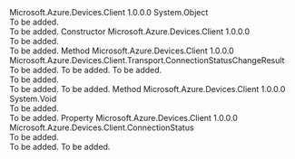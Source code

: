 <Type Name="DeviceClientConnectionStatusManager" FullName="Microsoft.Azure.Devices.Client.Transport.DeviceClientConnectionStatusManager">
  <TypeSignature Language="C#" Value="public class DeviceClientConnectionStatusManager" />
  <TypeSignature Language="ILAsm" Value=".class public auto ansi beforefieldinit DeviceClientConnectionStatusManager extends System.Object" />
  <TypeSignature Language="DocId" Value="T:Microsoft.Azure.Devices.Client.Transport.DeviceClientConnectionStatusManager" />
  <TypeSignature Language="VB.NET" Value="Public Class DeviceClientConnectionStatusManager" />
  <TypeSignature Language="F#" Value="type DeviceClientConnectionStatusManager = class" />
  <AssemblyInfo>
    <AssemblyName>Microsoft.Azure.Devices.Client</AssemblyName>
    <AssemblyVersion>1.0.0.0</AssemblyVersion>
  </AssemblyInfo>
  <Base>
    <BaseTypeName>System.Object</BaseTypeName>
  </Base>
  <Interfaces />
  <Docs>
    <summary>To be added.</summary>
    <remarks>To be added.</remarks>
  </Docs>
  <Members>
    <Member MemberName=".ctor">
      <MemberSignature Language="C#" Value="public DeviceClientConnectionStatusManager ();" />
      <MemberSignature Language="ILAsm" Value=".method public hidebysig specialname rtspecialname instance void .ctor() cil managed" />
      <MemberSignature Language="DocId" Value="M:Microsoft.Azure.Devices.Client.Transport.DeviceClientConnectionStatusManager.#ctor" />
      <MemberSignature Language="VB.NET" Value="Public Sub New ()" />
      <MemberType>Constructor</MemberType>
      <AssemblyInfo>
        <AssemblyName>Microsoft.Azure.Devices.Client</AssemblyName>
        <AssemblyVersion>1.0.0.0</AssemblyVersion>
      </AssemblyInfo>
      <Parameters />
      <Docs>
        <summary>To be added.</summary>
        <remarks>To be added.</remarks>
      </Docs>
    </Member>
    <Member MemberName="ChangeTo">
      <MemberSignature Language="C#" Value="public Microsoft.Azure.Devices.Client.Transport.ConnectionStatusChangeResult ChangeTo (Microsoft.Azure.Devices.Client.Transport.ConnectionType connectionType, Microsoft.Azure.Devices.Client.ConnectionStatus toState, Nullable&lt;Microsoft.Azure.Devices.Client.ConnectionStatus&gt; fromState = null);" />
      <MemberSignature Language="ILAsm" Value=".method public hidebysig instance class Microsoft.Azure.Devices.Client.Transport.ConnectionStatusChangeResult ChangeTo(valuetype Microsoft.Azure.Devices.Client.Transport.ConnectionType connectionType, valuetype Microsoft.Azure.Devices.Client.ConnectionStatus toState, valuetype System.Nullable`1&lt;valuetype Microsoft.Azure.Devices.Client.ConnectionStatus&gt; fromState) cil managed" />
      <MemberSignature Language="DocId" Value="M:Microsoft.Azure.Devices.Client.Transport.DeviceClientConnectionStatusManager.ChangeTo(Microsoft.Azure.Devices.Client.Transport.ConnectionType,Microsoft.Azure.Devices.Client.ConnectionStatus,System.Nullable{Microsoft.Azure.Devices.Client.ConnectionStatus})" />
      <MemberSignature Language="F#" Value="member this.ChangeTo : Microsoft.Azure.Devices.Client.Transport.ConnectionType * Microsoft.Azure.Devices.Client.ConnectionStatus * Nullable&lt;Microsoft.Azure.Devices.Client.ConnectionStatus&gt; -&gt; Microsoft.Azure.Devices.Client.Transport.ConnectionStatusChangeResult" Usage="deviceClientConnectionStatusManager.ChangeTo (connectionType, toState, fromState)" />
      <MemberType>Method</MemberType>
      <AssemblyInfo>
        <AssemblyName>Microsoft.Azure.Devices.Client</AssemblyName>
        <AssemblyVersion>1.0.0.0</AssemblyVersion>
      </AssemblyInfo>
      <ReturnValue>
        <ReturnType>Microsoft.Azure.Devices.Client.Transport.ConnectionStatusChangeResult</ReturnType>
      </ReturnValue>
      <Parameters>
        <Parameter Name="connectionType" Type="Microsoft.Azure.Devices.Client.Transport.ConnectionType" />
        <Parameter Name="toState" Type="Microsoft.Azure.Devices.Client.ConnectionStatus" />
        <Parameter Name="fromState" Type="System.Nullable&lt;Microsoft.Azure.Devices.Client.ConnectionStatus&gt;" />
      </Parameters>
      <Docs>
        <param name="connectionType">To be added.</param>
        <param name="toState">To be added.</param>
        <param name="fromState">To be added.</param>
        <summary>To be added.</summary>
        <returns>To be added.</returns>
        <remarks>To be added.</remarks>
      </Docs>
    </Member>
    <Member MemberName="DisableAllConnections">
      <MemberSignature Language="C#" Value="public void DisableAllConnections ();" />
      <MemberSignature Language="ILAsm" Value=".method public hidebysig instance void DisableAllConnections() cil managed" />
      <MemberSignature Language="DocId" Value="M:Microsoft.Azure.Devices.Client.Transport.DeviceClientConnectionStatusManager.DisableAllConnections" />
      <MemberSignature Language="VB.NET" Value="Public Sub DisableAllConnections ()" />
      <MemberSignature Language="F#" Value="member this.DisableAllConnections : unit -&gt; unit" Usage="deviceClientConnectionStatusManager.DisableAllConnections " />
      <MemberType>Method</MemberType>
      <AssemblyInfo>
        <AssemblyName>Microsoft.Azure.Devices.Client</AssemblyName>
        <AssemblyVersion>1.0.0.0</AssemblyVersion>
      </AssemblyInfo>
      <ReturnValue>
        <ReturnType>System.Void</ReturnType>
      </ReturnValue>
      <Parameters />
      <Docs>
        <summary>To be added.</summary>
        <remarks>To be added.</remarks>
      </Docs>
    </Member>
    <Member MemberName="State">
      <MemberSignature Language="C#" Value="public Microsoft.Azure.Devices.Client.ConnectionStatus State { get; }" />
      <MemberSignature Language="ILAsm" Value=".property instance valuetype Microsoft.Azure.Devices.Client.ConnectionStatus State" />
      <MemberSignature Language="DocId" Value="P:Microsoft.Azure.Devices.Client.Transport.DeviceClientConnectionStatusManager.State" />
      <MemberSignature Language="VB.NET" Value="Public ReadOnly Property State As ConnectionStatus" />
      <MemberSignature Language="F#" Value="member this.State : Microsoft.Azure.Devices.Client.ConnectionStatus" Usage="Microsoft.Azure.Devices.Client.Transport.DeviceClientConnectionStatusManager.State" />
      <MemberType>Property</MemberType>
      <AssemblyInfo>
        <AssemblyName>Microsoft.Azure.Devices.Client</AssemblyName>
        <AssemblyVersion>1.0.0.0</AssemblyVersion>
      </AssemblyInfo>
      <ReturnValue>
        <ReturnType>Microsoft.Azure.Devices.Client.ConnectionStatus</ReturnType>
      </ReturnValue>
      <Docs>
        <summary>To be added.</summary>
        <value>To be added.</value>
        <remarks>To be added.</remarks>
      </Docs>
    </Member>
  </Members>
</Type>
